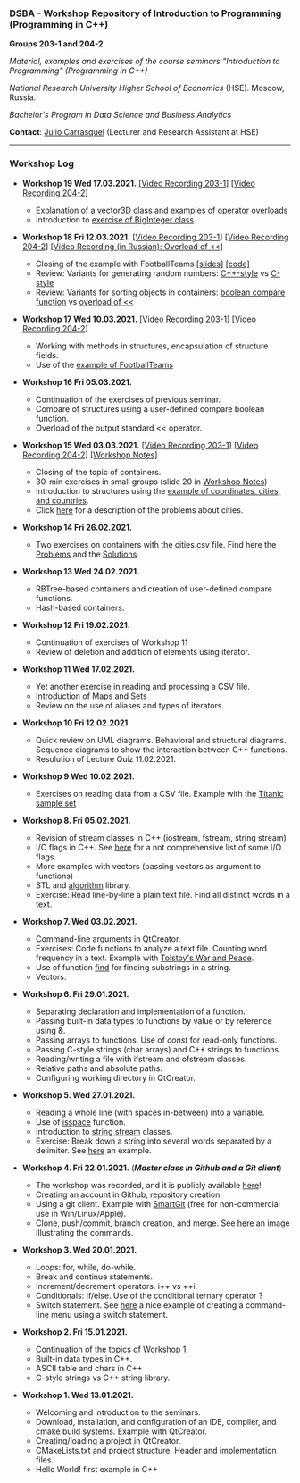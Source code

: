 ### DSBA - Workshop Repository of Introduction to Programming (Programming in C++)

 **Groups 203-1 and 204-2**

*Material, examples and exercises of the course seminars "Introduction to Programming" (Programming in C++)*

*National Research University Higher School of Economics* (HSE). Moscow, Russia.

*Bachelor's Program in Data Science and Business Analytics*

**Contact**: [Julio Carrasquel](https://www.hse.ru/staff/jcarrasquel) (Lecturer and Research Assistant at HSE)

---
### Workshop Log
  
+ **Workshop 19 Wed 17.03.2021.** [[Video Recording 203-1]](https://youtu.be/ESIeoLuiLS8) [[Video Recording 204-2]](https://youtu.be/Xaus2XoJibM)
  + Explanation of a [vector3D class and examples of operator overloads](https://github.com/jcarrasquel/dsba/tree/main/ws19-17-03-2021/vector3d)
  + Introduction to [exercise of BigInteger class](https://github.com/jcarrasquel/dsba/blob/main/ws19-17-03-2021/BigInteger.pdf).

+ **Workshop 18 Fri 12.03.2021.** [[Video Recording 203-1]](https://youtu.be/kEpmWMTQLMQ) [[Video Recording 204-2]](https://youtu.be/pW6kaJRAa9s) [[Video Recording (in Russian): Overload of <<]](https://youtu.be/e2S24ijOa9g) 
  + Closing of the example with FootballTeams [[slides]](https://github.com/jcarrasquel/dsba/blob/main/ws18-12-03-2021/workshop18.pdf) [[code]](https://github.com/jcarrasquel/dsba/tree/main/ws18-12-03-2021/football)
  + Review: Variants for generating random numbers: [C++-style](https://github.com/jcarrasquel/dsba/blob/main/ws18-12-03-2021/random-styles/random1.cpp) vs [C-style](https://github.com/jcarrasquel/dsba/blob/main/ws18-12-03-2021/random-styles/random2.cpp)
  + Review: Variants for sorting objects in containers: [boolean compare function](https://github.com/jcarrasquel/dsba/blob/main/ws18-12-03-2021/compare-styles/compare1.cpp) vs [overload of <<](https://github.com/jcarrasquel/dsba/blob/main/ws18-12-03-2021/compare-styles/compare2.cpp)
  
+ **Workshop 17 Wed 10.03.2021.** [[Video Recording 203-1]](https://youtu.be/FdW9WHJfx_I) [[Video Recording 204-2]](https://www.youtube.com/watch?v=0rEN1ian4jw)
  + Working with methods in structures, encapsulation of structure fields.
  + Use of the [example of FootballTeams](https://github.com/jcarrasquel/dsba/blob/main/ws15-03-03-2021/workshops15-16-exercises-outline.pdf)

+ **Workshop 16 Fri 05.03.2021.**
  + Continuation of the exercises of previous seminar.
  + Compare of structures using a user-defined compare boolean function.
  + Overload of the output standard << operator.

+ **Workshop 15 Wed 03.03.2021.** [[Video Recording 203-1]](https://youtu.be/dNWYovV3oq0)  [[Video Recording 204-2]](https://youtu.be/e-AyvyZ-yzY)  [[Workshop Notes]](https://github.com/jcarrasquel/dsba/blob/main/ws15-03-03-2021/workshop15-notes.pdf)
  + Closing of the topic of containers.
  + 30-min exercises in small groups (slide 20 in [Workshop Notes](https://github.com/jcarrasquel/dsba/blob/main/ws15-03-03-2021/workshop15-notes.pdf))
  + Introduction to structures using the [example of coordinates, cities, and countries](https://github.com/jcarrasquel/dsba/tree/main/ws15-03-03-2021).
  + Click [here](https://github.com/jcarrasquel/dsba/blob/main/ws15-03-03-2021/workshops15-16-exercises-outline.pdf) for a description of the problems about cities.

+ **Workshop 14 Fri 26.02.2021.**
  + Two exercises on containers with the cities.csv file. Find here the [Problems](https://github.com/jcarrasquel/dsba/blob/main/ws14-26-02-2021/workshop14.pdf) and the [Solutions](https://github.com/jcarrasquel/dsba/tree/main/ws14-26-02-2021)

+ **Workshop 13 Wed 24.02.2021.**
  + RBTree-based containers and creation of user-defined compare functions.
  + Hash-based containers.

+ **Workshop 12 Fri 19.02.2021.**
  + Continuation of exercises of Workshop 11
  + Review of deletion and addition of elements using iterator.

+ **Workshop 11 Wed 17.02.2021.**
  + Yet another exercise in reading and processing a CSV file.
  + Introduction of Maps and Sets
  + Review on the use of aliases and types of iterators.
  
+ **Workshop 10 Fri 12.02.2021.**
  + Quick review on UML diagrams. Behavioral and structural diagrams. Sequence diagrams to show the interaction between C++ functions.
  + Resolution of Lecture Quiz 11.02.2021.

+ **Workshop 9 Wed 10.02.2021.**
  + Exercises on reading data from a CSV file. Example with the [Titanic sample set](https://github.com/jcarrasquel/dsba/blob/main/ws9-10-02-2021/titanic/titanic.csv)

+ **Workshop 8. Fri 05.02.2021.**
  + Revision of stream classes in C++ (iostream, fstream, string stream)
  + I/O flags in C++. See [here](https://doc.bccnsoft.com/docs/cppreference_en/io_flags.html) for a not comprehensive list of some I/O flags.
  + More examples with vectors (passing vectors as argument to functions)
  + STL and [algorithm](http://www.cplusplus.com/reference/algorithm/) library.
  + Exercise: Read line-by-line a plain text file. Find all distinct words in a text.
 
+ **Workshop 7. Wed 03.02.2021.**
  + Command-line arguments in QtCreator.
  + Exercises: Code functions to analyze a text file. Counting word frequency in a text. Example with [Tolstoy's War and Peace](http://www.gutenberg.org/files/2600/2600-0.txt).
  + Use of function [find](http://www.cplusplus.com/reference/algorithm/find) for finding substrings in a string.
  + Vectors.

+ **Workshop 6. Fri 29.01.2021.**
  + Separating declaration and implementation of a function.
  + Passing built-in data types to functions by value or by reference using &.
  + Passing arrays to functions. Use of *const* for read-only functions.
  + Passing C-style strings (char arrays) and C++ strings to functions.
  + Reading/writing a file with ifstream and ofstream classes.
  + Relative paths and absolute paths.
  + Configuring working directory in QtCreator.
  
+ **Workshop 5. Wed 27.01.2021.**
  + Reading a whole line (with spaces in-between) into a variable.
  + Use of [isspace](http://www.cplusplus.com/reference/cctype/isspace/) function.
  + Introduction to [string stream](https://www.cplusplus.com/reference/sstream/stringstream/) classes.
  + Exercise: Break down a string into several words separated by a delimiter. See [here](https://github.com/jcarrasquel/dsba/blob/main/ws5-27-01-2021/7-sstream-token.cpp) an example.

+ **Workshop 4. Fri 22.01.2021.** (***Master class in Github and a Git client***)
  + The workshop was recorded, and it is publicly available [here](https://zoom.us/rec/share/ipvZpcizXUqqAfMlbijFKLnpInLKjfkPgOUVNxk2dzdIeY0LdikTFdxIc1lJiu4.P5bUcy7I_wXg1Rdt)!
  + Creating an account in Github, repository creation.
  + Using a git client. Example with [SmartGit](https://www.syntevo.com/smartgit/) (free for non-commercial use in Win/Linux/Apple).
  + Clone, push/commit, branch creation, and merge. See [here](https://stackoverflow.com/questions/2745076/what-are-the-differences-between-git-commit-and-git-push) an image illustrating the commands.
 
+ **Workshop 3. Wed 20.01.2021.**
  + Loops: for, while, do-while.
  + Break and continue statements.
  + Increment/decrement operators. i++ vs ++i.
  + Conditionals: If/else. Use of the conditional ternary operator ?
  + Switch statement. See [here](https://github.com/jcarrasquel/dsba/blob/main/ws3-20-01-2021/9-switch.cpp) a nice example of creating a command-line menu using a switch statement.

+ **Workshop 2. Fri 15.01.2021.**
  + Continuation of the topics of Workshop 1.
  + Built-in data types in C++.
  + ASCII table and chars in C++
  + C-style strings vs C++ string library.

+ **Workshop 1. Wed 13.01.2021.**
  + Welcoming and introduction to the seminars.
  + Download, installation, and configuration of an IDE, compiler, and cmake build systems. Example with QtCreator.
  + Creating/loading a project in QtCreator.
  + CMakeLists.txt and project structure. Header and implementation files.
  + Hello World! first example in C++
